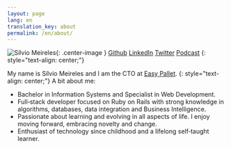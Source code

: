 ```yaml
---
layout: page
lang: en
translation_key: about
permalink: /en/about/
---
```


![Sílvio Meireles](/assets/silviomeireles.jpg){: .center-image }
[Github](https://github.com/mastersilvio)
[LinkedIn](https://www.linkedin.com/in/mastersilvio/)
[Twitter](https://twitter.com/silviojmeireles)
[Podcast](https://bulletrails.com.br/)
{: style="text-align: center;"}

My name is Sílvio Meireles and I am the CTO at [Easy Pallet](http://www.easypallet.com.br).
{: style="text-align: center;"}
A bit about me:
  - Bachelor in Information Systems and Specialist in Web Development.
  - Full‑stack developer focused on Ruby on Rails with strong knowledge in algorithms, databases, data integration and Business Intelligence.
  - Passionate about learning and evolving in all aspects of life. I enjoy moving forward, embracing novelty and change.
  - Enthusiast of technology since childhood and a lifelong self‑taught learner.